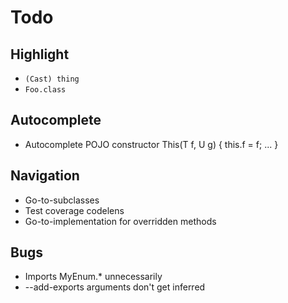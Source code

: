 # Todo

## Highlight
- `(Cast) thing`
- `Foo.class` 

## Autocomplete
- Autocomplete POJO constructor This(T f, U g) { this.f = f; ... }

## Navigation
- Go-to-subclasses
- Test coverage codelens
- Go-to-implementation for overridden methods

## Bugs 
- Imports MyEnum.* unnecessarily
- --add-exports arguments don't get inferred